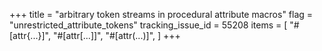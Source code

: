 +++
title = "arbitrary token streams in procedural attribute macros"
flag = "unrestricted_attribute_tokens"
tracking_issue_id = 55208
items = [
    "#[attr{...}]",
    "#[attr[...]]",
    "#[attr(...)]",
]
+++
